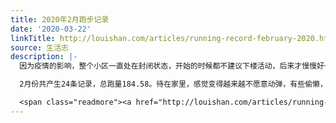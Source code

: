 ```yaml
---
title: 2020年2月跑步记录
date: '2020-03-22'
linkTitle: http://louishan.com/articles/running-record-february-2020.html
source: 生活志
description: |-
  因为疫情的影响，整个小区一直处在封闭状态，开始的时候都不建议下楼活动，后来才慢慢好一些，也是为了自己和他人的健康基本上不怎么出门活动，仅仅是出去拿个快递、取一下网上订的菜之类。

  2月份共产生24条记录，总跑量184.58。待在家里，感觉变得越来越不愿意动弹，有些偷懒，经常不想跑步。

  <span class="readmore"><a href="http://louishan.com/articles/running-record-february-2020.html" title="2020年2月跑步记录">阅读全文——共412字</a></span>
---
```

